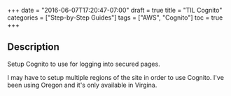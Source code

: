 +++
date = "2016-06-07T17:20:47-07:00"
draft = true
title = "TIL Cognito"
categories = ["Step-by-Step Guides"]
tags = ["AWS", "Cognito"]
toc = true
+++

## Description
Setup Cognito to use for logging into secured pages.

I may have to setup multiple regions of the site in order to use Cognito. I've been using Oregon and it's only available in Virgina.
